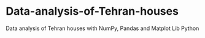# Data-analysis-of-Tehran-houses
Data analysis of Tehran houses with NumPy, Pandas and Matplot Lib Python
